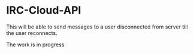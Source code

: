# IRC-Cloud-API

This will be able to send messages to a user disconnected from server till the user reconnects.

The work is in progress
